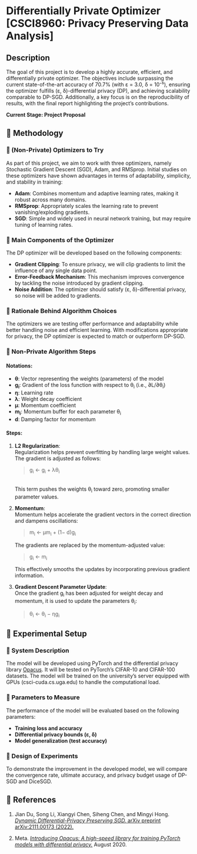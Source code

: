 # Differentially Private Optimizer <br> \[CSCI8960: Privacy Preserving Data Analysis\]

## Description
The goal of this project is to develop a highly accurate, efficient, and differentially private optimizer. The objectives include surpassing the current state-of-the-art accuracy of 70.7% (with ε = 3.0, δ = 10⁻⁵), ensuring the optimizer fulfills (ε, δ)-differential privacy (DP), and achieving scalability comparable to DP-SGD. Additionally, a key focus is on the reproducibility of results, with the final report highlighting the project’s contributions.

 **Current Stage: Project Proposal** 


## 🔶 Methodology

### 🔹 (Non-Private) Optimizers to Try
As part of this project, we aim to work with three optimizers, namely Stochastic Gradient Descent (SGD), Adam, and RMSprop. Initial studies on these optimizers have shown advantages in terms of adaptability, simplicity, and stability in training:

- **Adam**: Combines momentum and adaptive learning rates, making it robust across many domains.
- **RMSprop**: Appropriately scales the learning rate to prevent vanishing/exploding gradients.
- **SGD**: Simple and widely used in neural network training, but may require tuning of learning rates.

### 🔹 Main Components of the Optimizer
The DP optimizer will be developed based on the following components:

- **Gradient Clipping**: To ensure privacy, we will clip gradients to limit the influence of any single data point.
- **Error-Feedback Mechanism**: This mechanism improves convergence by tackling the noise introduced by gradient clipping.
- **Noise Addition**: The optimizer should satisfy (ε, δ)-differential privacy, so noise will be added to gradients.

### 🔹 Rationale Behind Algorithm Choices
The optimizers we are testing offer performance and adaptability while better handling noise and efficient learning. With modifications appropriate for privacy, the DP optimizer is expected to match or outperform DP-SGD.

### 🔹 Non-Private Algorithm Steps

#### Notations:
- **θ**: Vector representing the weights (parameters) of the model
- **g<sub>i</sub>**: Gradient of the loss function with respect to θ<sub>i</sub> (i.e., ∂L/∂θ<sub>i</sub>)
- **η**: Learning rate
- **λ**: Weight decay coefficient
- **μ**: Momentum coefficient
- **m<sub>i</sub>**: Momentum buffer for each parameter θ<sub>i</sub>
- **d**: Damping factor for momentum

#### Steps:
1. **L2 Regularization**:  
   Regularization helps prevent overfitting by handling large weight values. The gradient is adjusted as follows:  
   > g<sub>i</sub> ← g<sub>i</sub> + λθ<sub>i</sub>

   <br> This term pushes the weights θ<sub>i</sub> toward zero, promoting smaller parameter values.

2. **Momentum**:  
   Momentum helps accelerate the gradient vectors in the correct direction and dampens oscillations:  
   > m<sub>i</sub> ← μm<sub>i</sub> + (1− d)g<sub>i</sub> 
   

   The gradients are replaced by the momentum-adjusted value:  
   > g<sub>i</sub> ← m<sub>i</sub>
   

   This effectively smooths the updates by incorporating previous gradient information.

4. **Gradient Descent Parameter Update**:  
   Once the gradient g<sub>i</sub> has been adjusted for weight decay and momentum, it is used to update the parameters θ<sub>i</sub>:  
   > θ<sub>i</sub> ← θ<sub>i</sub> − ηg<sub>i</sub>

## 🔶 Experimental Setup

### 🔹 System Description
The model will be developed using PyTorch and the differential privacy library [Opacus](https://ai.meta.com/blog/introducing-opacus-a-high-speed-library-for-training-pytorch-models-with-differential-privacy/). It will be tested on PyTorch’s CIFAR-10 and CIFAR-100 datasets. The model will be trained on the university’s server equipped with GPUs (csci-cuda.cs.uga.edu) to handle the computational load.

### 🔹 Parameters to Measure
The performance of the model will be evaluated based on the following parameters:
- **Training loss and accuracy**
- **Differential privacy bounds (ε, δ)**
- **Model generalization (test accuracy)**

### 🔹 Design of Experiments
To demonstrate the improvement in the developed model, we will compare the convergence rate, ultimate accuracy, and privacy budget usage of DP-SGD and DiceSGD.

## 🔶 References
1. Jian Du, Song Li, Xiangyi Chen, Siheng Chen, and Mingyi Hong. [*Dynamic Differential-Privacy Preserving SGD.* arXiv preprint arXiv:2111.00173 (2022).](https://arxiv.org/abs/2111.00173)

2. Meta. [*Introducing Opacus: A high-speed library for training PyTorch models with differential privacy.*](https://ai.meta.com/blog/introducing-opacus-a-high-speed-library-for-training-pytorch-models-with-differential-privacy/) August 2020.

